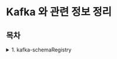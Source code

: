 # Kafka 와 관련 정보 정리

## 목차

<details>
<summary>1. kafka-schemaRegistry</summary>
<div markdown="1">

1. [Kafka란](./kafka-schemaRegistry/Kafka%EB%9E%80.md)
2. [SchemaRegistry란](./kafka-schemaRegistry/SchemaRegistry%EB%9E%80.md)
3. [Avro란](./kafka-schemaRegistry/Avro%EB%9E%80.md)
4. [Kafka*Producer*개발하기](./kafka-schemaRegistry/Kafka_Producer_%EA%B0%9C%EB%B0%9C%ED%95%98%EA%B8%B0.md)
5. [Producer에*Schema*적용하기](./kafka-schemaRegistry/Producer%EC%97%90_Schema_%EC%A0%81%EC%9A%A9%ED%95%98%EA%B8%B0.md)

</div>
</details>
